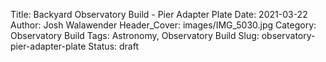 Title: Backyard Observatory Build - Pier Adapter Plate
Date: 2021-03-22
Author: Josh Walawender
Header_Cover: images/IMG_5030.jpg
Category: Observatory Build
Tags: Astronomy, Observatory Build
Slug: observatory-pier-adapter-plate
Status: draft

